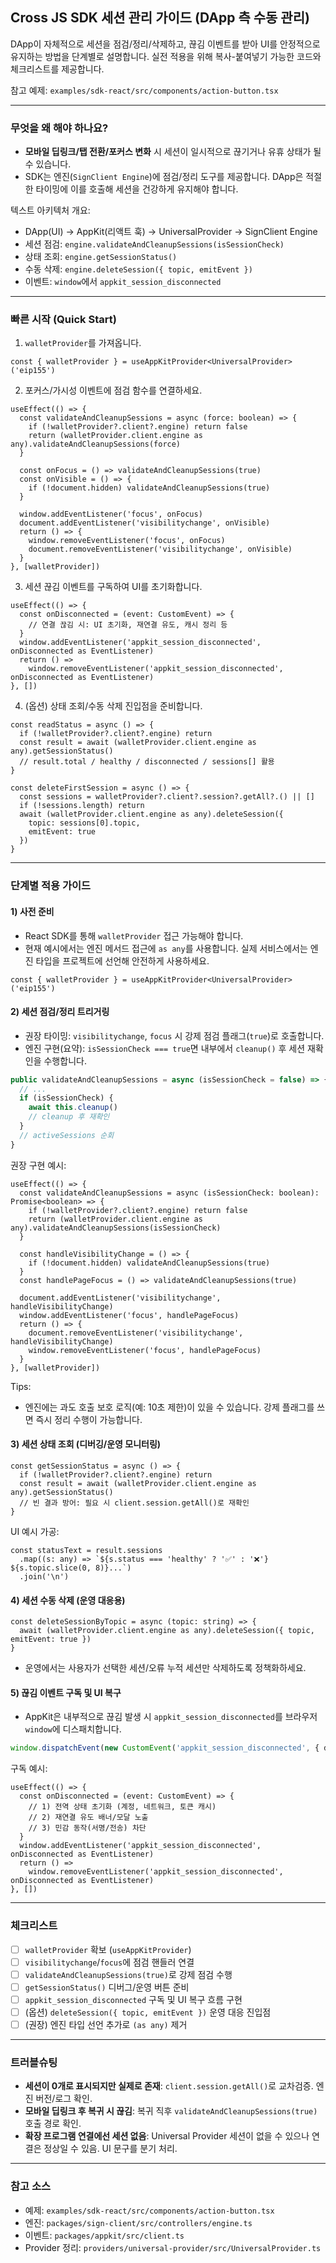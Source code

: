 ## Cross JS SDK 세션 관리 가이드 (DApp 측 수동 관리)

DApp이 자체적으로 세션을 점검/정리/삭제하고, 끊김 이벤트를 받아 UI를 안정적으로 유지하는 방법을 단계별로 설명합니다. 실전 적용을 위해 복사-붙여넣기 가능한 코드와 체크리스트를 제공합니다.

참고 예제: `examples/sdk-react/src/components/action-button.tsx`

---

### 무엇을 왜 해야 하나요?

- **모바일 딥링크/탭 전환/포커스 변화** 시 세션이 일시적으로 끊기거나 유휴 상태가 될 수 있습니다.
- SDK는 엔진(`SignClient Engine`)에 점검/정리 도구를 제공합니다. DApp은 적절한 타이밍에 이를 호출해 세션을 건강하게 유지해야 합니다.

텍스트 아키텍처 개요:

- DApp(UI) → AppKit(리액트 훅) → UniversalProvider → SignClient Engine
- 세션 점검: `engine.validateAndCleanupSessions(isSessionCheck)`
- 상태 조회: `engine.getSessionStatus()`
- 수동 삭제: `engine.deleteSession({ topic, emitEvent })`
- 이벤트: `window`에서 `appkit_session_disconnected`

---

### 빠른 시작 (Quick Start)

1. `walletProvider`를 가져옵니다.

```tsx
const { walletProvider } = useAppKitProvider<UniversalProvider>('eip155')
```

2. 포커스/가시성 이벤트에 점검 함수를 연결하세요.

```tsx
useEffect(() => {
  const validateAndCleanupSessions = async (force: boolean) => {
    if (!walletProvider?.client?.engine) return false
    return (walletProvider.client.engine as any).validateAndCleanupSessions(force)
  }

  const onFocus = () => validateAndCleanupSessions(true)
  const onVisible = () => {
    if (!document.hidden) validateAndCleanupSessions(true)
  }

  window.addEventListener('focus', onFocus)
  document.addEventListener('visibilitychange', onVisible)
  return () => {
    window.removeEventListener('focus', onFocus)
    document.removeEventListener('visibilitychange', onVisible)
  }
}, [walletProvider])
```

3. 세션 끊김 이벤트를 구독하여 UI를 초기화합니다.

```tsx
useEffect(() => {
  const onDisconnected = (event: CustomEvent) => {
    // 연결 끊김 시: UI 초기화, 재연결 유도, 캐시 정리 등
  }
  window.addEventListener('appkit_session_disconnected', onDisconnected as EventListener)
  return () =>
    window.removeEventListener('appkit_session_disconnected', onDisconnected as EventListener)
}, [])
```

4. (옵션) 상태 조회/수동 삭제 진입점을 준비합니다.

```tsx
const readStatus = async () => {
  if (!walletProvider?.client?.engine) return
  const result = await (walletProvider.client.engine as any).getSessionStatus()
  // result.total / healthy / disconnected / sessions[] 활용
}

const deleteFirstSession = async () => {
  const sessions = walletProvider?.client?.session?.getAll?.() || []
  if (!sessions.length) return
  await (walletProvider.client.engine as any).deleteSession({
    topic: sessions[0].topic,
    emitEvent: true
  })
}
```

---

### 단계별 적용 가이드

#### 1) 사전 준비

- React SDK를 통해 `walletProvider` 접근 가능해야 합니다.
- 현재 예시에서는 엔진 메서드 접근에 `as any`를 사용합니다. 실제 서비스에서는 엔진 타입을 프로젝트에 선언해 안전하게 사용하세요.

```tsx
const { walletProvider } = useAppKitProvider<UniversalProvider>('eip155')
```

#### 2) 세션 점검/정리 트리거링

- 권장 타이밍: `visibilitychange`, `focus` 시 강제 점검 플래그(`true`)로 호출합니다.
- 엔진 구현(요약): `isSessionCheck === true`면 내부에서 `cleanup()` 후 세션 재확인을 수행합니다.

```3380:3481:packages/sign-client/src/controllers/engine.ts
public validateAndCleanupSessions = async (isSessionCheck = false) => {
  // ...
  if (isSessionCheck) {
    await this.cleanup()
    // cleanup 후 재확인
  }
  // activeSessions 순회
}
```

권장 구현 예시:

```tsx
useEffect(() => {
  const validateAndCleanupSessions = async (isSessionCheck: boolean): Promise<boolean> => {
    if (!walletProvider?.client?.engine) return false
    return (walletProvider.client.engine as any).validateAndCleanupSessions(isSessionCheck)
  }

  const handleVisibilityChange = () => {
    if (!document.hidden) validateAndCleanupSessions(true)
  }
  const handlePageFocus = () => validateAndCleanupSessions(true)

  document.addEventListener('visibilitychange', handleVisibilityChange)
  window.addEventListener('focus', handlePageFocus)
  return () => {
    document.removeEventListener('visibilitychange', handleVisibilityChange)
    window.removeEventListener('focus', handlePageFocus)
  }
}, [walletProvider])
```

Tips:

- 엔진에는 과도 호출 보호 로직(예: 10초 제한)이 있을 수 있습니다. 강제 플래그를 쓰면 즉시 정리 수행이 가능합니다.

#### 3) 세션 상태 조회 (디버깅/운영 모니터링)

```tsx
const getSessionStatus = async () => {
  if (!walletProvider?.client?.engine) return
  const result = await (walletProvider.client.engine as any).getSessionStatus()
  // 빈 결과 방어: 필요 시 client.session.getAll()로 재확인
}
```

UI 예시 가공:

```tsx
const statusText = result.sessions
  .map((s: any) => `${s.status === 'healthy' ? '✅' : '❌'} ${s.topic.slice(0, 8)}...`)
  .join('\n')
```

#### 4) 세션 수동 삭제 (운영 대응용)

```tsx
const deleteSessionByTopic = async (topic: string) => {
  await (walletProvider.client.engine as any).deleteSession({ topic, emitEvent: true })
}
```

- 운영에서는 사용자가 선택한 세션/오류 누적 세션만 삭제하도록 정책화하세요.

#### 5) 끊김 이벤트 구독 및 UI 복구

- AppKit은 내부적으로 끊김 발생 시 `appkit_session_disconnected`를 브라우저 `window`에 디스패치합니다.

```1652:1656:packages/appkit/src/client.ts
window.dispatchEvent(new CustomEvent('appkit_session_disconnected', { detail: event }))
```

구독 예시:

```tsx
useEffect(() => {
  const onDisconnected = (event: CustomEvent) => {
    // 1) 전역 상태 초기화 (계정, 네트워크, 토큰 캐시)
    // 2) 재연결 유도 배너/모달 노출
    // 3) 민감 동작(서명/전송) 차단
  }
  window.addEventListener('appkit_session_disconnected', onDisconnected as EventListener)
  return () =>
    window.removeEventListener('appkit_session_disconnected', onDisconnected as EventListener)
}, [])
```

---

### 체크리스트

- [ ] `walletProvider` 확보 (`useAppKitProvider`)
- [ ] `visibilitychange`/`focus`에 점검 핸들러 연결
- [ ] `validateAndCleanupSessions(true)`로 강제 점검 수행
- [ ] `getSessionStatus()` 디버그/운영 버튼 준비
- [ ] `appkit_session_disconnected` 구독 및 UI 복구 흐름 구현
- [ ] (옵션) `deleteSession({ topic, emitEvent })` 운영 대응 진입점
- [ ] (권장) 엔진 타입 선언 추가로 `(as any)` 제거

---

### 트러블슈팅

- **세션이 0개로 표시되지만 실제로 존재**: `client.session.getAll()`로 교차검증. 엔진 버전/로그 확인.
- **모바일 딥링크 후 복귀 시 끊김**: 복귀 직후 `validateAndCleanupSessions(true)` 호출 경로 확인.
- **확장 프로그램 연결에선 세션 없음**: Universal Provider 세션이 없을 수 있으나 연결은 정상일 수 있음. UI 문구를 분기 처리.

---

### 참고 소스

- 예제: `examples/sdk-react/src/components/action-button.tsx`
- 엔진: `packages/sign-client/src/controllers/engine.ts`
- 이벤트: `packages/appkit/src/client.ts`
- Provider 정리: `providers/universal-provider/src/UniversalProvider.ts`
